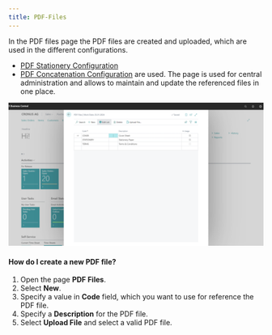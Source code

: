 ```yaml
---
title: PDF-Files
---
```

In the PDF files page the PDF files are created and uploaded, which are used in the different configurations.
 - [PDF Stationery Configuration](stationery.md)
 - [PDF Concatenation Configuration](concatenate.md)
are used. The page is used for central administration and allows to maintain and update the referenced files in one place.

![PDF Files](/assets/images/365-business-pdf/pdf-files.png)  

#### How do I create a new PDF file?

1. Open the page **PDF Files**.
2. Select **New**.
3. Specify a value in **Code** field, which you want to use for reference the PDF file.
4. Specify a **Description** for the PDF file.
5. Select **Upload File** and select a valid PDF file.
